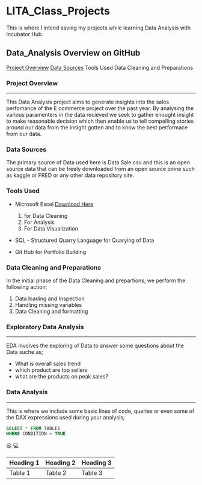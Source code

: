 # LITA_Class_Projects
This is where I intend saving my projects while learning Data Analysis with Incubator Hub. 
## Data_Analysis Overview on GitHub

[Project Overview](#project-overview)
[Data Sources](#data-sources)
Tools Used
Data Cleaning and Preparations

### Project Overview
---
This Data Analysis project aims to generate insights into the sales perfomance of the E commerce project over the past year. By analysing the various paramenters in the data recieved we seek to gather enought insight to make reasonable decision which then enable us to tell compelling stories around our data from the insight gotten and to know the best performace from our data. 

### Data Sources 
The primary source of Data used here is Data Sale.csv and this is an open source data that can be freely downloaded from an open source onine such as kaggle or FRED or any other data repository site. 

### Tools Used
- Microsoft Excel [Download Here](https://www.microsoft.com)
  1. for Data Cleaning
  2. For Analysis
  3. For Data Visualization
     
- SQL  -  Structured Quarry Language for Quarying of Data
- Git Hub for Portfolio Building

### Data Cleaning and Preparations
In the initial phase of the Data Cleaning and prepartions, we perform the following action;
1. Data loading and Inspection
2. Handling missing variables
3. Data Cleaning and formatting

### Exploratory Data Analysis
---
EDA Involves the exploring of Data to answer some questions about the Data suche as;
- What is overall sales trend
- which product are top sellers
- what are the products on peak sales?

### Data Analysis

---
This is where we include some basic lines of code, queries or even some of the DAX expressions used during your analysis;

```SQL
SELECT * FROM TABLE1
WHERE CONDITION = TRUE
```
😆 
💻

|Heading 1|Heading 2|Heading 3|
|---------|---------|---------|
|Table 1|Table 2|Table 3|
